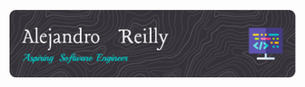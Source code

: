 ![Alejandro Reilly Bannger Image](./images/github-header-image.png)
<!---
alejandroreilly/alejandroreilly is a ✨ special ✨ repository because its `README.md` (this file) appears on your GitHub profile.
You can click the Preview link to take a look at your changes.
--->
